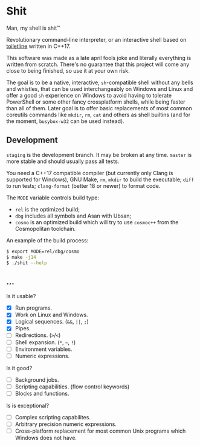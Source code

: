 # Shit

Man, my shell is shit™

Revolutionary command-line interpreter, or an interactive shell based on
[toiletline](https://github.com/toiletbril/toiletline) written in C++17.

This software was made as a late april fools joke and literally everything is
written from scratch. There's no guarantee that this project will come any close
to being finished, so use it at your own risk.

The goal is to be a native, interactive, `sh`-compatible shell without any bells
and whistles, that can be used interchangeably on Windows and Linux and offer a
good `sh` experience on Windows to avoid having to tolerate PowerShell or some
other fancy crossplatform shells, while being faster than all of them. Later
goal is to offer basic replacements of most common coreutils commands like
`mkdir`, `rm`, `cat` and others as shell builtins (and for the moment,
`busybox-w32` can be used instead).

## Development

`staging` is the development branch. It may be broken at any time. `master` is
more stable and should usually pass all tests.

You need a C++17 compatible compiler (but currently only Clang is supported for
Windows), GNU Make, `rm`, `mkdir` to build the executable; `diff` to run tests;
`clang-format` (better 18 or newer) to format code.

The `MODE` variable controls build type:
* `rel` is the optimized build;
* `dbg` includes all symbols and Asan with Ubsan;
* `cosmo` is an optimized build which will try to use `cosmoc++` from the
  Cosmopolitan toolchain.

An example of the build process:
```bash
$ export MODE=rel/dbg/cosmo
$ make -j14
$ ./shit --help
```

## ...

Is it usable?
- [x] Run programs.
- [x] Work on Linux and Windows.
- [x] Logical sequences. (`&&`, `||`, `;`)
- [x] Pipes.
- [ ] Redirections. (`>`/`<`)
- [ ] Shell expansion. (`*`, `~`, `!`)
- [ ] Environment variables.
- [ ] Numeric expressions.

Is it good?
- [ ] Background jobs.
- [ ] Scripting capabilities. (flow control keywords)
- [ ] Blocks and functions.

Is is exceptional? 
- [ ] Complex scripting capabilites.
- [ ] Arbitrary precision numeric expressions.
- [ ] Cross-platform replacement for most common Unix programs which Windows
      does not have.
